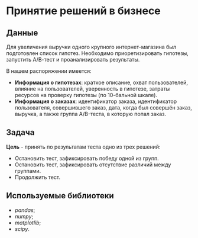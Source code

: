 # Принятие решений в бизнесе

## Данные

Для увеличения выручки одного крупного интернет-магазина был подготовлен список гипотез. Необходимо приоретизировать гипотезы, запустить А/В-тест и проанализировать результаты.

В нашем распоряжении имеется:
* **Информация о гипотезах**: краткое описание, охват пользователей, влияние на пользователей, уверенность в гипотезе, затраты ресурсов на проверку гипотезы (по 10-бальной шкале).
* **Информация о заказах**: идентификатор заказа, идентификатор пользователя, совершившего заказ, дата, когда был совершён заказ, выручка, а также группа A/B-теста, в которую попал заказ.

## Задача

**Цель** - принять по результатам теста одно из трех решений:
* Остановить тест, зафиксировать победу одной из групп.
* Остановить тест, зафиксировать отсутствие различий между группами.
* Продолжить тест.

## Используемые библиотеки

* *pandas*;
* *numpy*;
* *matplotlib*;
* *scipy*.
